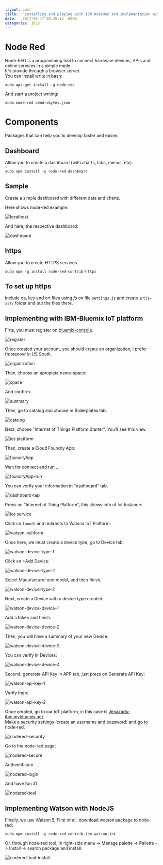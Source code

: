 ```yaml
---
layout: post
title:  "Installing and playing with IBM NodeRed and implementation with Bluemix and Watson."
date:   2017-09-17 00:25:12 -0500
categories: IDEs
---
```

# Node Red

Node-RED is a programming tool to connect hardware devices, APIs and online services in a simple mode.  
It's provide through a browser server.  
You can install write in bash:

    sudo apt-get install -g node-red

And start a project writing:

    sudo node-red dendrobytes.json

# Components

Packages that can help you to develop faster and easier.

## Dashboard

Allow you to create a dashboard (with charts, tabs, menus, etc).

    sudo npm install -g node-red-dashboard

## Sample

Create a simple dashboard with different data and charts.

Here shows node-red example:

![localhost][node-example]

And here, the respective dashboard:

![dashboard][node-dashboard]

## https

Allow you to create HTTPS services.

    sudo npm -g install node-red-contrib-https

## To set up https

include ca, key and crt files using *fs* on file `settings.js` and create a `tls-ssl/` folder and put the files there.

## Implementing with IBM-Bluemix IoT platform

Firts, you must register on [bluemix-console](https://console.bluemix.net/).

![register][bluemix-register]

Once created your account, you should create an organization, I prefer fmorenovr in US South.  

![organization][bluemix-organization]

Then, choose an apropiate name-space:

![space][bluemix-space]

And confirm.

![summary][bluemix-summary]

Then, go to catalog and choose in Boilerplates tab.

![catalog][bluemix-catalog]

Next, choose "Internet of Things Platform Starter".  You'll see this view.

![iot-platform][bluemix-iotplatform]

Then, create a Cloud Foundry App:

![foundryApp][bluemix-foundryApp]

Wait for connect and run ...

![foundryApp-run][bluemix-foundryAppRun]

You can verify your information in "dashboard" tab.

![dashboard-tap][bluemix-dashboardTab]

Press on "Internet of Thing Platform", this shows info of Iot Instance:

![iot-service][bluemix-iotservice]

Click on `launch` and redirects to Watson IoT Platform:

![watson-paltform][bluemix-watsonPlatform]

Once here, we must create a device type, go to Device tab:

![watson-device-type-1][bluemix-watsonDevice-Type-1]

Click on +Add Device:

![watson-device-type-2][bluemix-watsonDevice-Type-2]

Select Manufacturer and model, and then finish.

![watson-device-type-2][bluemix-watsonDevice-Type-3]

Next, create a Device with a device type created.

![watson-device-device-1][bluemix-watsonDevice-Device-1]

Add a token and finish.

![watson-device-device-2][bluemix-watsonDevice-Device-2]

Then, you will have a summary of your new Device:

![watson-device-device-3][bluemix-watsonDevice-Device-3]

You can verify in Devices:

![watson-device-device-4][bluemix-watsonDevice-Device-4]

Second, generate API Key in APP tab, just press on Generate API Key:

![watson-api-key-1][bluemix-watsonAPIKey-1]

Verify then:

![watson-api-key-2][bluemix-watsonAPIKey-2]

Once created, go to our IoT platform, in this case is [Jenazads-ibm.mybluemix.net](http://jenazads-ibm.mybluemix.net).  
Make a security settings (create an username and password) and go to node-red.  

![nodered-security][bluemix-noderedSecurity]

Go to the node-red page:

![nodered-secure][bluemix-noderedSecure]

Authentificate ...

![nodered-login][bluemix-noderedLogin]

And have fun :D

![nodered-tool][bluemix-noderedTool]


## Implementing Watson with NodeJS

Finally, we use Watson !!, First of all, download watson package to node-red:

    sudo npm install -g node-red-contrib-ibm-watson-iot

Or, through node-red tool, in right-side menu -> Manage palette -> Pallette -> Install -> search package and install.

![nodered-tool-install][bluemix-noderedInstall]


[node-example]:                   /assets/tools/node-red/node_1.png
[node-dashboard]:                 /assets/tools/node-red/node_2.png
[bluemix-register]:               /assets/internet_services/Bluemix/ibm_1.png
[bluemix-organization]:           /assets/internet_services/Bluemix/ibm_2.png
[bluemix-space]:                  /assets/internet_services/Bluemix/ibm_3.png
[bluemix-summary]:                /assets/internet_services/Bluemix/ibm_4.png
[bluemix-catalog]:                /assets/internet_services/Bluemix/ibm_5.png
[bluemix-iotplatform]:            /assets/internet_services/Bluemix/ibm_6.png
[bluemix-foundryApp]:             /assets/internet_services/Bluemix/ibm_7.png
[bluemix-foundryAppRun]:          /assets/internet_services/Bluemix/ibm_8.png
[bluemix-dashboardTab]:           /assets/internet_services/Bluemix/ibm_9.png
[bluemix-iotservice]:             /assets/internet_services/Bluemix/ibm_10.png
[bluemix-watsonPlatform]:         /assets/internet_services/Bluemix/ibm_11.png
[bluemix-watsonDevice-Type-1]:    /assets/internet_services/Bluemix/ibm_12.png
[bluemix-watsonDevice-Type-2]:    /assets/internet_services/Bluemix/ibm_13.png
[bluemix-watsonDevice-Type-3]:    /assets/internet_services/Bluemix/ibm_14.png
[bluemix-watsonDevice-Device-1]:  /assets/internet_services/Bluemix/ibm_15.png
[bluemix-watsonDevice-Device-2]:  /assets/internet_services/Bluemix/ibm_16.png
[bluemix-watsonDevice-Device-3]:  /assets/internet_services/Bluemix/ibm_17.png
[bluemix-watsonDevice-Device-4]:  /assets/internet_services/Bluemix/ibm_18.png
[bluemix-watsonAPIKey-1]:         /assets/internet_services/Bluemix/ibm_19.png
[bluemix-watsonAPIKey-2]:         /assets/internet_services/Bluemix/ibm_20.png
[bluemix-noderedSecurity]:        /assets/tools/node-red/node-bluemix_1.png
[bluemix-noderedSecure]:          /assets/tools/node-red/node-bluemix_2.png
[bluemix-noderedLogin]:           /assets/tools/node-red/node-bluemix_3.png
[bluemix-noderedTool]:            /assets/tools/node-red/node-bluemix_4.png
[bluemix-noderedInstall]:         /assets/tools/node-red/node-bluemix_5.png



